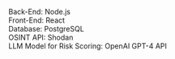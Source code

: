 Back-End: Node.js  
Front-End: React  
Database: PostgreSQL  
OSINT API: Shodan  
LLM Model for Risk Scoring: OpenAI GPT-4 API  
